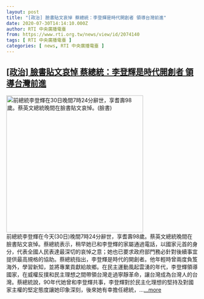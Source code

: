```yaml
---
layout: post
title: "[政治] 臉書貼文哀悼 蔡總統：李登輝是時代開創者 領導台灣前進"
date: 2020-07-30T14:14:10.000Z
author: RTI 中央廣播電臺
from: https://www.rti.org.tw/news/view/id/2074140
tags: [ RTI 中央廣播電臺 ]
categories: [ news, RTI 中央廣播電臺 ]
---
```

<!--1596118450000-->
[[政治] 臉書貼文哀悼 蔡總統：李登輝是時代開創者 領導台灣前進](https://www.rti.org.tw/news/view/id/2074140)
------

<div>
<img src="https://static.rti.org.tw/assets/thumbnails/2020/07/30/b92c0628e27d4a19662fb153a0066f77.jpg" width="360" alt="前總統李登輝在30日晚間7時24分辭世，享耆壽98歲。蔡英文總統晚間在臉書貼文哀悼。(臉書)" title="前總統李登輝在30日晚間7時24分辭世，享耆壽98歲。蔡英文總統晚間在臉書貼文哀悼。(臉書)"><br>前總統李登輝在今天(30日)晚間7時24分辭世，享耆壽98歲。蔡英文總統晚間在臉書貼文哀悼。蔡總統表示，稍早她已和李登輝的家屬通過電話，以國家元首的身分，代表全國人民表達最深切的哀悼之意；她也已要求政府部門務必針對後續事宜提供最高規格的協助。蔡總統指出，李登輝是時代的開創者。他年輕時曾兩度負笈海外，學習新知，並將專業貢獻給故鄉。在民主運動風起雲湧的年代，李登輝領導國家，在威權反撲和民主理想之間帶領台灣走過寧靜革命，讓台灣成為台灣人的台灣。蔡總統說，90年代她曾和李登輝共事，李登輝對於民主化理想的堅持及對國家主權的堅定態度讓她印象深刻，後來她有幸擔任總統，...<a target="_blank" href="https://www.rti.org.tw/news/view/id/2074140">...more</a>
</div>
